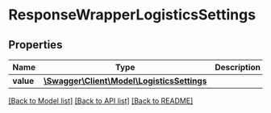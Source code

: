 # ResponseWrapperLogisticsSettings

## Properties
Name | Type | Description | Notes
------------ | ------------- | ------------- | -------------
**value** | [**\Swagger\Client\Model\LogisticsSettings**](LogisticsSettings.md) |  | [optional] 

[[Back to Model list]](../README.md#documentation-for-models) [[Back to API list]](../README.md#documentation-for-api-endpoints) [[Back to README]](../README.md)


